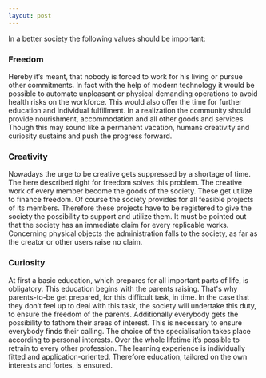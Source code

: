 ```yaml
---
layout: post
---
```


In a better society the following values should be important:

### Freedom
Hereby it’s meant, that nobody is forced to work for his living or pursue other commitments. In fact with the help of modern technology it would be possible to automate unpleasant or physical demanding operations to avoid health risks on the workforce. This would also offer the time for further education and individual fulfillment.
In a realization the community should provide nourishment, accommodation and all other goods and services.
Though this may sound like a permanent vacation, humans creativity and curiosity sustains and push the progress forward.

### Creativity
Nowadays the urge to be creative gets suppressed by a shortage of time. The here described right for freedom solves this problem.
The creative work of every member become the goods of the society. These get utilize to finance freedom.
Of course the society provides for all feasible projects of its members. Therefore these projects have to be registered to give the society the possibility to support and utilize them.
It must be pointed out that the society has an immediate claim for every replicable works. Concerning physical objects the administration falls to the society, as far as the creator or other users raise no claim.

### Curiosity
At first a basic education, which prepares for all important parts of life, is obligatory. This education begins with the parents raising. That's why parents-to-be get prepared, for this difficult task, in time. In the case that they don’t feel up  to deal with this task, the society will undertake this duty, to ensure the freedom of the parents.
Additionally everybody gets the possibility to fathom their areas of interest. This is necessary to ensure everybody finds their calling.
The choice of the specialisation takes place according to personal interests. Over the whole lifetime it’s possible to retrain to every other profession.
The learning experience is individually fitted and application-oriented. Therefore education, tailored on the own interests and fortes, is ensured.
